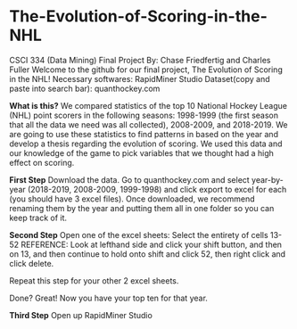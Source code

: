 # The-Evolution-of-Scoring-in-the-NHL
CSCI 334 (Data Mining) Final Project
By: Chase Friedfertig and Charles Fuller
Welcome to the github for our final project, The Evolution of Scoring in the NHL!
Necessary softwares: RapidMiner Studio 
Dataset(copy and paste into search bar): quanthockey.com

**What is this?**
We compared statistics of the top 10 National Hockey League (NHL) point scorers in the following seasons: 1998-1999 (the first season that all the data we need was all collected), 2008-2009, and 2018-2019. We are going to use these statistics to find patterns in based on the year and develop a thesis regarding the evolution of scoring. We used this data and our knowledge of the game to pick variables that we thought had a high effect on scoring.

**First Step**
Download the data. Go to quanthockey.com and select year-by-year (2018-2019, 2008-2009, 1999-1998) and click export to excel for each (you should have 3 excel files). Once downloaded, we recommend renaming them by the year and putting them all in one folder so you can keep track of it. 

**Second Step**
Open one of the excel sheets:
Select the entirety of cells 13-52
  REFERENCE: Look at lefthand side and click your shift button, and then on 13, and then continue to hold onto shift and click 52, then right click and click delete. 
  
Repeat this step for your other 2 excel sheets. 

Done? Great! Now you have your top ten for that year.

**Third Step**
Open up RapidMiner Studio








